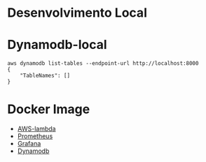 # Desenvolvimento Local


# Dynamodb-local

```
aws dynamodb list-tables --endpoint-url http://localhost:8000
{
    "TableNames": []
}
```

# Docker Image

- [AWS-lambda](https://github.com/lambci/docker-lambda)
- [Prometheus](https://hub.docker.com/r/prom/prometheus/)
- [Grafana](https://hub.docker.com/r/grafana/grafana)
- [Dynamodb](https://hub.docker.com/r/amazon/dynamodb-local)